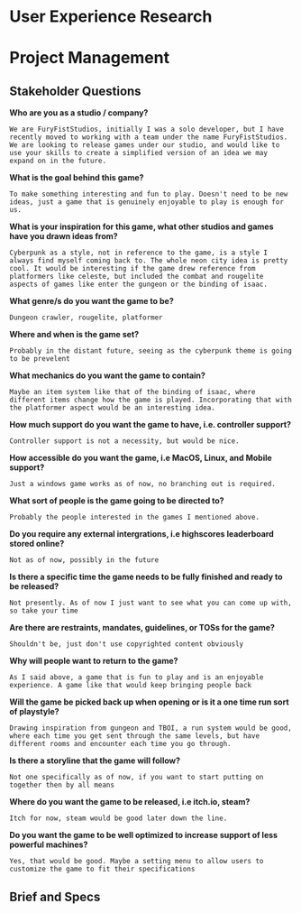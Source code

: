 # User Experience Research

# Project Management

## Stakeholder Questions

**Who are you as a studio / company?**

    We are FuryFistStudios, initially I was a solo developer, but I have recently moved to working with a team under the name FuryFistStudios. We are looking to release games under our studio, and would like to use your skills to create a simplified version of an idea we may expand on in the future.

**What is the goal behind this game?**

    To make something interesting and fun to play. Doesn't need to be new ideas, just a game that is genuinely enjoyable to play is enough for us.

**What is your inspiration for this game, what other studios and games have you drawn ideas from?**

    Cyberpunk as a style, not in reference to the game, is a style I always find myself coming back to. The whole neon city idea is pretty cool. It would be interesting if the game drew reference from platformers like celeste, but included the combat and rougelite aspects of games like enter the gungeon or the binding of isaac.

**What genre/s do you want the game to be?**

    Dungeon crawler, rougelite, platformer

**Where and when is the game set?**

    Probably in the distant future, seeing as the cyberpunk theme is going to be prevelent

**What mechanics do you want the game to contain?**

    Maybe an item system like that of the binding of isaac, where different items change how the game is played. Incorporating that with the platformer aspect would be an interesting idea.

**How much support do you want the game to have, i.e. controller support?**

    Controller support is not a necessity, but would be nice. 

**How accessible do you want the game, i.e MacOS, Linux, and Mobile support?**

    Just a windows game works as of now, no branching out is required.

**What sort of people is the game going to be directed to?**

    Probably the people interested in the games I mentioned above.

**Do you require any external intergrations, i.e highscores leaderboard stored online?**

    Not as of now, possibly in the future

**Is there a specific time the game needs to be fully finished and ready to be released?**

    Not presently. As of now I just want to see what you can come up with, so take your time

**Are there are restraints, mandates, guidelines, or TOSs for the game?**

    Shouldn't be, just don't use copyrighted content obviously 

**Why will people want to return to the game?**

    As I said above, a game that is fun to play and is an enjoyable experience. A game like that would keep bringing people back

**Will the game be picked back up when opening or is it a one time run sort of playstyle?**

    Drawing inspiration from gungeon and TBOI, a run system would be good, where each time you get sent through the same levels, but have different rooms and encounter each time you go through. 

**Is there a storyline that the game will follow?**

    Not one specifically as of now, if you want to start putting on together then by all means

**Where do you want the game to be released, i.e itch.io, steam?**

    Itch for now, steam would be good later down the line.

**Do you want the game to be well optimized to increase support of less powerful machines?**

    Yes, that would be good. Maybe a setting menu to allow users to customize the game to fit their specifications

## Brief and Specs


